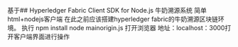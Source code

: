 基于## Hyperledger Fabric Client SDK for Node.js
牛奶溯源系统
简单html+nodejs客户端
在此之前应该搭建hyperledger fabric的牛奶溯源区块链环境。
执行
npm install
node mainorigin.js
打开浏览器
地址：localhost：3000打开客户端界面进行操作

